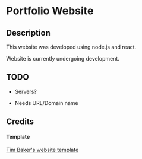 # Portfolio Website

## Description

This website was developed using node.js and react.

Website is currently undergoing development.


## TODO

- Servers?

- Needs URL/Domain name

## Credits

#### Template

<a href="(https://github.com/tbakerx/react-resume-template)">Tim Baker's website template</a>
